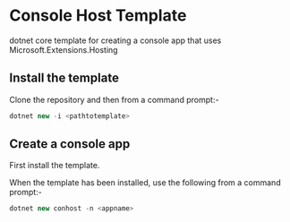 # Console Host Template

dotnet core template for creating a console app that uses Microsoft.Extensions.Hosting

## Install the template

Clone the repository and then from a command prompt:-

```c#
dotnet new -i <pathtotemplate>
```

## Create a console app

First install the template.

When the template has been installed, use the following from a command prompt:-

```c#
dotnet new conhost -n <appname>
```
